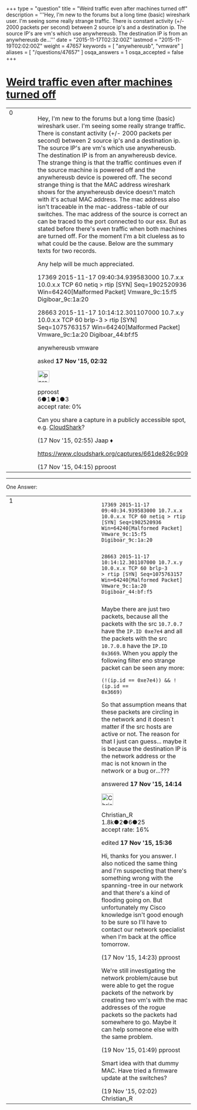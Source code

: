 +++
type = "question"
title = "Weird traffic even after machines turned off"
description = '''Hey, I&#x27;m new to the forums but a long time (basic) wireshark user. I&#x27;m seeing some really strange traffic. There is constant activity (+/- 2000 packets per second) between 2 source ip&#x27;s and a destination ip. The source IP&#x27;s are vm&#x27;s which use anywhereusb. The destination IP is from an anywhereusb de...'''
date = "2015-11-17T02:32:00Z"
lastmod = "2015-11-19T02:02:00Z"
weight = 47657
keywords = [ "anywhereusb", "vmware" ]
aliases = [ "/questions/47657" ]
osqa_answers = 1
osqa_accepted = false
+++

<div class="headNormal">

# [Weird traffic even after machines turned off](/questions/47657/weird-traffic-even-after-machines-turned-off)

</div>

<div id="main-body">

<div id="askform">

<table id="question-table" style="width:100%;"><colgroup><col style="width: 50%" /><col style="width: 50%" /></colgroup><tbody><tr class="odd"><td style="width: 30px; vertical-align: top"><div class="vote-buttons"><span id="post-47657-upvote" class="ajax-command post-vote up" rel="nofollow" title="I like this post (click again to cancel)"> </span><div id="post-47657-score" class="post-score" title="current number of votes">0</div><span id="post-47657-downvote" class="ajax-command post-vote down" rel="nofollow" title="I dont like this post (click again to cancel)"> </span> <span id="favorite-mark" class="ajax-command favorite-mark" rel="nofollow" title="mark/unmark this question as favorite (click again to cancel)"> </span><div id="favorite-count" class="favorite-count"></div></div></td><td><div id="item-right"><div class="question-body"><p>Hey, I'm new to the forums but a long time (basic) wireshark user. I'm seeing some really strange traffic. There is constant activity (+/- 2000 packets per second) between 2 source ip's and a destination ip. The source IP's are vm's which use anywhereusb. The destination IP is from an anywhereusb device. The strange thing is that the traffic continues even if the source machine is powered off and the anywhereusb device is powered off. The second strange thing is that the MAC address wireshark shows for the anywhereusb device doesn't match with it's actual MAC address. The mac address also isn't traceable in the mac-address-table of our switches. The mac address of the source is correct an can be traced to the port connected to our esx. But as stated before there's even traffic when both machines are turned off. For the moment I'm a bit clueless as to what could be the cause. Below are the summary texts for two records.</p><p>Any help will be much appreciated.</p><p>17369 2015-11-17 09:40:34.939583000 10.7.x.x 10.0.x.x TCP 60 netiq &gt; rtip [SYN] Seq=1902520936 Win=64240[Malformed Packet] Vmware_9c:15:f5 Digiboar_9c:1a:20</p><p>28663 2015-11-17 10:14:12.301107000 10.7.x.y 10.0.x.x TCP 60 brlp-3 &gt; rtip [SYN] Seq=1075763157 Win=64240[Malformed Packet] Vmware_9c:1a:20 Digiboar_44:bf:f5</p></div><div id="question-tags" class="tags-container tags"><span class="post-tag tag-link-anywhereusb" rel="tag" title="see questions tagged &#39;anywhereusb&#39;">anywhereusb</span> <span class="post-tag tag-link-vmware" rel="tag" title="see questions tagged &#39;vmware&#39;">vmware</span></div><div id="question-controls" class="post-controls"></div><div class="post-update-info-container"><div class="post-update-info post-update-info-user"><p>asked <strong>17 Nov '15, 02:32</strong></p><img src="https://secure.gravatar.com/avatar/1ac83358146d6ff7e3d06c0e590a9285?s=32&amp;d=identicon&amp;r=g" class="gravatar" width="32" height="32" alt="pproost&#39;s gravatar image" /><p><span>pproost</span><br />
<span class="score" title="6 reputation points">6</span><span title="1 badges"><span class="badge1">●</span><span class="badgecount">1</span></span><span title="1 badges"><span class="silver">●</span><span class="badgecount">1</span></span><span title="3 badges"><span class="bronze">●</span><span class="badgecount">3</span></span><br />
<span class="accept_rate" title="Rate of the user&#39;s accepted answers">accept rate:</span> <span title="pproost has no accepted answers">0%</span></p></div></div><div id="comments-container-47657" class="comments-container"><span id="47658"></span><div id="comment-47658" class="comment"><div id="post-47658-score" class="comment-score"></div><div class="comment-text"><p>Can you share a capture in a publicly accessible spot, e.g. <a href="http://cloudshark.org">CloudShark</a>?</p></div><div id="comment-47658-info" class="comment-info"><span class="comment-age">(17 Nov '15, 02:55)</span> <span class="comment-user userinfo">Jaap ♦</span></div></div><span id="47663"></span><div id="comment-47663" class="comment"><div id="post-47663-score" class="comment-score"></div><div class="comment-text"><p><a href="https://www.cloudshark.org/captures/661de826c909">https://www.cloudshark.org/captures/661de826c909</a></p></div><div id="comment-47663-info" class="comment-info"><span class="comment-age">(17 Nov '15, 04:15)</span> <span class="comment-user userinfo">pproost</span></div></div></div><div id="comment-tools-47657" class="comment-tools"></div><div class="clear"></div><div id="comment-47657-form-container" class="comment-form-container"></div><div class="clear"></div></div></td></tr></tbody></table>

------------------------------------------------------------------------

<div class="tabBar">

<span id="sort-top"></span>

<div class="headQuestions">

One Answer:

</div>

</div>

<span id="47692"></span>

<div id="answer-container-47692" class="answer">

<table style="width:100%;"><colgroup><col style="width: 50%" /><col style="width: 50%" /></colgroup><tbody><tr class="odd"><td style="width: 30px; vertical-align: top"><div class="vote-buttons"><span id="post-47692-upvote" class="ajax-command post-vote up" rel="nofollow" title="I like this post (click again to cancel)"> </span><div id="post-47692-score" class="post-score" title="current number of votes">1</div><span id="post-47692-downvote" class="ajax-command post-vote down" rel="nofollow" title="I dont like this post (click again to cancel)"> </span></div></td><td><div class="item-right"><div class="answer-body"><pre><code>17369 2015-11-17 09:40:34.939583000 10.7.x.x 10.0.x.x TCP 60 netiq &gt; rtip [SYN] Seq=1902520936 Win=64240[Malformed Packet] Vmware_9c:15:f5 Digiboar_9c:1a:20

28663 2015-11-17 10:14:12.301107000 10.7.x.y 10.0.x.x TCP 60 brlp-3 &gt; rtip [SYN] Seq=1075763157 Win=64240[Malformed Packet] Vmware_9c:1a:20 Digiboar_44:bf:f5</code></pre><p>Maybe there are just two packets, because all the packets with the src <code>10.7.0.7</code> have the <code>IP.ID 0xe7e4</code> and all the packets with the src <code>10.7.0.8</code> have the <code>IP.ID 0x3669</code>. When you apply the following filter eno strange packet can be seen any more:</p><pre><code>(!(ip.id == 0xe7e4)) &amp;&amp; !(ip.id == 0x3669)</code></pre><p>So that assumption means that these packets are circling in the network and it doesn´t matter if the src hosts are active or not. The reason for that I just can guess... maybe it is because the destination IP is the network address or the mac is not known in the network or a bug or...???<br />
</p></div><div class="answer-controls post-controls"></div><div class="post-update-info-container"><div class="post-update-info post-update-info-user"><p>answered <strong>17 Nov '15, 14:14</strong></p><img src="https://secure.gravatar.com/avatar/3b24b339fc62fb46dced6a443d3202ea?s=32&amp;d=identicon&amp;r=g" class="gravatar" width="32" height="32" alt="Christian_R&#39;s gravatar image" /><p><span>Christian_R</span><br />
<span class="score" title="1830 reputation points"><span>1.8k</span></span><span title="2 badges"><span class="badge1">●</span><span class="badgecount">2</span></span><span title="6 badges"><span class="silver">●</span><span class="badgecount">6</span></span><span title="25 badges"><span class="bronze">●</span><span class="badgecount">25</span></span><br />
<span class="accept_rate" title="Rate of the user&#39;s accepted answers">accept rate:</span> <span title="Christian_R has 25 accepted answers">16%</span> </br></p></div><div class="post-update-info post-update-info-edited"><p><span> edited <strong>17 Nov '15, 15:36</strong> </span></p></div></div><div id="comments-container-47692" class="comments-container"><span id="47694"></span><div id="comment-47694" class="comment"><div id="post-47694-score" class="comment-score"></div><div class="comment-text"><p>Hi, thanks for you answer. I also noticed the same thing and I'm suspecting that there's something wrong with the spanning-tree in our network and that there's a kind of flooding going on. But unfortunately my Cisco knowledge isn't good enough to be sure so I'll have to contact our network specialist when I'm back at the office tomorrow.</p></div><div id="comment-47694-info" class="comment-info"><span class="comment-age">(17 Nov '15, 14:23)</span> <span class="comment-user userinfo">pproost</span></div></div><span id="47738"></span><div id="comment-47738" class="comment"><div id="post-47738-score" class="comment-score"></div><div class="comment-text"><p>We're still investigating the network problem/cause but were able to get the rogue packets of the network by creating two vm's with the mac addresses of the rogue packets so the packets had somewhere to go. Maybe it can help someone else with the same problem.</p></div><div id="comment-47738-info" class="comment-info"><span class="comment-age">(19 Nov '15, 01:49)</span> <span class="comment-user userinfo">pproost</span></div></div><span id="47739"></span><div id="comment-47739" class="comment"><div id="post-47739-score" class="comment-score"></div><div class="comment-text"><p>Smart idea with that dummy MAC. Have tried a firmware update at the switches?</p></div><div id="comment-47739-info" class="comment-info"><span class="comment-age">(19 Nov '15, 02:02)</span> <span class="comment-user userinfo">Christian_R</span></div></div></div><div id="comment-tools-47692" class="comment-tools"></div><div class="clear"></div><div id="comment-47692-form-container" class="comment-form-container"></div><div class="clear"></div></div></td></tr></tbody></table>

</div>

<div class="paginator-container-left">

</div>

</div>

</div>

